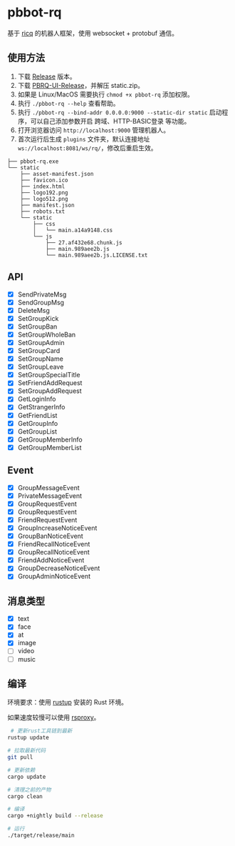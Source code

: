 # pbbot-rq

基于 [ricq](https://github.com/lz1998/ricq) 的机器人框架，使用 websocket + protobuf 通信。


## 使用方法

1. 下载 [Release](https://github.com/ProtobufBot/pbbot-rq/releases) 版本。
2. 下载 [PBRQ-UI-Release](https://github.com/ProtobufBot/pbrq-react-ui/releases)，并解压 static.zip。
3. 如果是 Linux/MacOS 需要执行 `chmod +x pbbot-rq` 添加权限。
4. 执行 `./pbbot-rq --help` 查看帮助。
5. 执行 `./pbbot-rq --bind-addr 0.0.0.0:9000 --static-dir static` 启动程序，可以自己添加参数开启 跨域、HTTP-BASIC登录 等功能。
6. 打开浏览器访问 `http://localhost:9000` 管理机器人。
7. 首次运行后生成 `plugins` 文件夹，默认连接地址 `ws://localhost:8081/ws/rq/`，修改后重启生效。


```text
├── pbbot-rq.exe
└── static
    ├── asset-manifest.json
    ├── favicon.ico
    ├── index.html
    ├── logo192.png
    ├── logo512.png
    ├── manifest.json
    ├── robots.txt
    └── static
        ├── css
        │   └── main.a14a9148.css
        └── js
            ├── 27.af432e68.chunk.js
            ├── main.989aee2b.js
            └── main.989aee2b.js.LICENSE.txt
```




## API

- [x] SendPrivateMsg
- [x] SendGroupMsg
- [x] DeleteMsg
- [x] SetGroupKick
- [x] SetGroupBan
- [x] SetGroupWholeBan
- [x] SetGroupAdmin
- [x] SetGroupCard
- [x] SetGroupName
- [x] SetGroupLeave
- [x] SetGroupSpecialTitle
- [x] SetFriendAddRequest
- [x] SetGroupAddRequest
- [x] GetLoginInfo
- [x] GetStrangerInfo
- [x] GetFriendList
- [x] GetGroupInfo
- [x] GetGroupList
- [x] GetGroupMemberInfo
- [x] GetGroupMemberList

## Event

- [x] GroupMessageEvent
- [x] PrivateMessageEvent
- [x] GroupRequestEvent
- [x] GroupRequestEvent
- [x] FriendRequestEvent
- [x] GroupIncreaseNoticeEvent
- [x] GroupBanNoticeEvent
- [x] FriendRecallNoticeEvent
- [x] GroupRecallNoticeEvent
- [x] FriendAddNoticeEvent
- [x] GroupDecreaseNoticeEvent
- [x] GroupAdminNoticeEvent

## 消息类型

- [x] text
- [x] face
- [x] at
- [x] image
- [ ] video
- [ ] music

## 编译

环境要求：使用 [rustup](https://rustup.rs/) 安装的 Rust 环境。

如果速度较慢可以使用 [rsproxy](https://rsproxy.cn/)。

```bash
 # 更新rust工具链到最新
rustup update

# 拉取最新代码
git pull

# 更新依赖
cargo update

# 清理之前的产物
cargo clean

# 编译
cargo +nightly build --release

# 运行
./target/release/main
```
